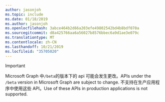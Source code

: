 ```yaml
---
author: jasonjoh
ms.topic: include
ms.date: 01/18/2019
ms.author: jasonjoh
ms.openlocfilehash: 3abce464b2d66a203efe49802542bd4b8bdf070a
ms.sourcegitcommit: d8a425766aa6a56027b8576bbec6a9d1ae3e079c
ms.translationtype: MT
ms.contentlocale: zh-CN
ms.lasthandoff: 10/21/2019
ms.locfileid: "35705020"
---
```

<!-- markdownlint-disable MD041-->

> [!IMPORTANT]
> <span data-ttu-id="b473d-101">Microsoft Graph 中`/beta`的版本下的 api 可能会发生更改。</span><span class="sxs-lookup"><span data-stu-id="b473d-101">APIs under the `/beta` version in Microsoft Graph are subject to change.</span></span> <span data-ttu-id="b473d-102">不支持在生产应用程序中使用这些 API。</span><span class="sxs-lookup"><span data-stu-id="b473d-102">Use of these APIs in production applications is not supported.</span></span>

